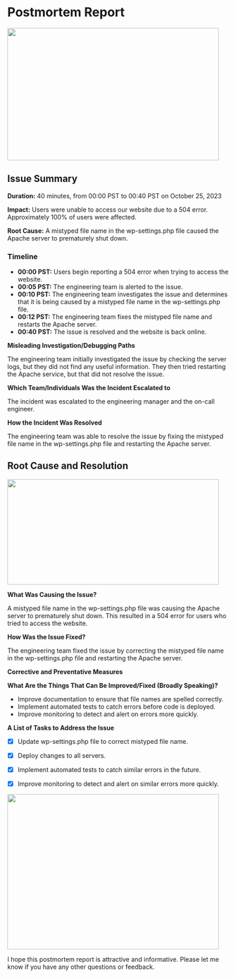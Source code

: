 # Postmortem Report
  <img src="https://media.giphy.com/media/TqiwHbFBaZ4ti/giphy.gif" width="480" height="300" />
  
## **Issue Summary**

**Duration:** 40 minutes, from 00:00 PST to 00:40 PST on October 25, 2023

**Impact:** Users were unable to access our website due to a 504 error. Approximately 100% of users were affected.

**Root Cause:** A mistyped file name in the wp-settings.php file caused the Apache server to prematurely shut down.

### **Timeline**

-   **00:00 PST:** Users begin reporting a 504 error when trying to access the website.
-   **00:05 PST:** The engineering team is alerted to the issue.
-   **00:10 PST:** The engineering team investigates the issue and determines that it is being caused by a mistyped file name in the wp-settings.php file.
-   **00:12 PST:** The engineering team fixes the mistyped file name and restarts the Apache server.
-   **00:40 PST:** The issue is resolved and the website is back online.

**Misleading Investigation/Debugging Paths**

The engineering team initially investigated the issue by checking the server logs, but they did not find any useful information. They then tried restarting the Apache service, but that did not resolve the issue.

**Which Team/Individuals Was the Incident Escalated to**

The incident was escalated to the engineering manager and the on-call engineer.

**How the Incident Was Resolved**

The engineering team was able to resolve the issue by fixing the mistyped file name in the wp-settings.php file and restarting the Apache server.

## Root Cause and Resolution

<img src="https://media.giphy.com/media/26xBDPwbVGij9wIvu/giphy.gif" width="480" height="239"/>

**What Was Causing the Issue?**

A mistyped file name in the wp-settings.php file was causing the Apache server to prematurely shut down. This resulted in a 504 error for users who tried to access the website.

**How Was the Issue Fixed?**

The engineering team fixed the issue by correcting the mistyped file name in the wp-settings.php file and restarting the Apache server.

**Corrective and Preventative Measures**

**What Are the Things That Can Be Improved/Fixed (Broadly Speaking)?**

-   Improve documentation to ensure that file names are spelled correctly.
-   Implement automated tests to catch errors before code is deployed.
-   Improve monitoring to detect and alert on errors more quickly.

**A List of Tasks to Address the Issue**

 - [x] Update wp-settings.php file to correct mistyped file name.

 - [x] Deploy changes to all servers.

 - [x] Implement automated tests to catch similar errors in the future.

 - [x] Improve monitoring to detect and alert on similar errors more
       quickly.

<img src="https://media.giphy.com/media/lD76yTC5zxZPG/giphy.gif" width="480" height="352">

I hope this postmortem report is attractive and informative. Please let me know if you have any other questions or feedback.
